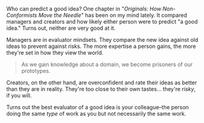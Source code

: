 Who can predict a good idea? One chapter in "<i>Originals: How Non-Conformists Move the Needle</i>" has been on my mind lately. It compared managers and creators and how likely either person were to predict "a good idea." Turns out, neither are very good at it. 

Managers are in evaluator mindsets. They compare the new idea against old ideas to prevent against risks. The more expertise a person gains, the more they're set in how they view the world. 

> As we gain knowledge about a domain, we become prisoners of our prototypes.

Creators, on the other hand, are overconfident and rate their ideas as better than they are in reality. They're too close to their own tastes... they're _risky_, if you will.

Turns out the best evaluator of a good idea is your colleague–the person doing the same _type_ of work as you but not necessarily the same work.